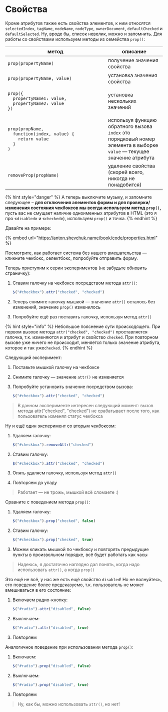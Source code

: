 # Свойства

Кроме атрибутов также есть свойства элементов, к ним относятся `selectedIndex`, `tagName`, `nodeName`, `nodeType`, `ownerDocument`, `defaultChecked` и `defaultSelected`. Ну, вроде бы, список невелик, можно и запомнить. Для работы со свойствами используем методы из семейства `prop()`:

<table data-header-hidden><thead><tr><th width="305">метод</th><th>описание</th></tr></thead><tbody><tr><td><pre class="language-javascript"><code class="lang-javascript">prop(propertyName)
</code></pre></td><td>получение значения свойства</td></tr><tr><td><pre class="language-javascript"><code class="lang-javascript">prop(propertyName, value)
</code></pre></td><td>установка значения свойства</td></tr><tr><td><pre class="language-javascript"><code class="lang-javascript">prop({
  propertyName1: value,
  propertyName2: value
})
</code></pre></td><td>установка нескольких значений</td></tr><tr><td><pre class="language-javascript"><code class="lang-javascript">prop(propName,
  function(index, value) {
    return value
  }
)
</code></pre></td><td>используя функцию обратного вызова<br><code>index</code> это порядковый номер элемента в выборке<br><code>value</code> — текущее значение атрибута</td></tr><tr><td><pre class="language-javascript"><code class="lang-javascript">removeProp(propName)
</code></pre></td><td>удаление свойства (скорей всего, никогда не понадобится)</td></tr></tbody></table>

{% hint style="danger" %}
А теперь выключите музыку, и запомните следующее – **для отключения элементов формы и для проверки/изменения состояния чекбоксов мы всегда используем метод `prop()`,** пусть вас не смущает наличие одноименных атрибутов в HTML (это я про «`disabled`» и «`checked`»), используем `prop()` и точка.
{% endhint %}

Давайте на примере:

{% embed url="https://anton.shevchuk.name/book/code/properties.html" %}

Посмотрите, как работает система без нашего вмешательства — кликните чекбокс, селектбокс, попробуйте отправить форму.

Теперь приступим к серии экспериментов (не забудьте обновить страничку):

1.  Ставим галочку на чекбоксе посредством метода `attr()`:

    ```javascript
    $("#checkbox").attr("checked", "checked")
    ```
2. Теперь снимите галочку мышкой — значение `attr()` осталось без изменений, значение `prop()` изменилось
3. Попробуйте ещё раз поставить галочку, используя метод `attr()`

{% hint style="info" %}
Небольшое пояснение сути происходящего. При первом вызове метода `attr("checked", "checked")` проставляется галочка, т.к. изменяются и атрибут и свойство `checked`. При повторном вызове уже ничего не происходит, меняется только значение атрибута, которое и так уже`checked`.
{% endhint %}

Следующий эксперимент:

1. Поставьте мышкой галочку на чекбоксе
2. Снимите галочку — значение `attr()` не изменяется
3.  Попробуйте установить значение посредством вызова:

    ```javascript
    $("#checkbox").attr("checked", "checked")
    ```

> В данном эксперименте интересен следующий момент: вызов метода attr("checked", "checked") не срабатывает после того, как пользователь изменял статус чекбокса

Ну и ещё один эксперимент со вторым чекбоксом:

1.  Удаляем галочку:

    ```javascript
    $("#checkbox").removeAttr("checked")
    ```
2.  Ставим галочку:

    ```javascript
    $("#checkbox").attr("checked", "checked")
    ```
3. Опять удаляем галочку, используя метод `attr()`
4. Повторяем до упаду&#x20;

> Работает — не трожь, мышкой всё сломаете :)

Сравните с поведением метода `prop()`:

1.  Удаляем галочку:

    ```javascript
    $("#checkbox").prop("checked", false)
    ```
2.  Ставим галочку:

    ```javascript
    $("#checkbox").prop("checked", true)
    ```
3. Можем кликать мышкой по чекбоксу и повторять предыдущие пункты в произвольном порядке, всё будет работать как часы

> Надеюсь, я достаточно наглядно дал понять, когда надо использовать `attr()`, а когда `prop()`

Это ещё не всё, у нас же есть ещё свойство `disabled`! Но не волнуйтесь, его поведение более предсказуемо, т.к. пользователь не может вмешиваться в его состояние:

1.  Включаем радио-кнопку:

    ```javascript
    $("#radio").attr("disabled", false)
    ```
2.  Выключаем:

    ```javascript
    $("#radio").attr("disabled", true)
    ```
3. Повторяем

Аналогичное поведение при использовании метода `prop()`:

1.  Включаем:

    ```javascript
    $("#radio").prop("disabled", false)
    ```
2.  Выключаем:

    ```javascript
    $("#radio").prop("disabled", true)
    ```
3. Повторяем

> Ну, как бы, можно использовать `attr()`, но нет!
